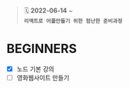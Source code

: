 > :spiral_calendar: __2022-06-14__ ~<br/>
> __`리액트로 어플만들기 위한 험난한 준비과정`__

# BEGINNERS
- [x] 노드 기본 강의
- [ ] 영화웹사이트 만들기